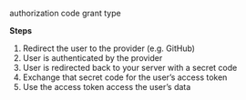 
authorization code grant type

**Steps**
1. Redirect the user to the provider (e.g. GitHub)
2. User is authenticated by the provider
3. User is redirected back to your server with a secret code
4. Exchange that secret code for the user’s access token
5. Use the access token access the user’s data


